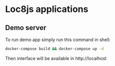 Loc8js applications
=


Demo server
-
To run demo app simply run this command in shell:

```bash
docker-compose build && docker-compose up -d
```

Then interface will be available in http://localhost